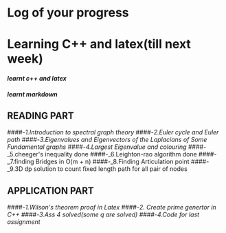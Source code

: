 # Log of your progress
# Learning C++ and latex(till next week)
 #### _learnt c++ and latex_
#### _learnt markdown_
 
 ## READING PART
####-_1.Introduction to spectral graph theory_
####-_2.Euler cycle and Euler path_
####-_3.Eigenvalues and Eigenvectors of the Laplacians of Some Fundamental graphs_
####-_4.Largest Eigenvalue and colouring_
####-_5.cheeger's inequality done
####-_6.Leighton-rao algorithm done
####-_7.finding Bridges in O(m + n)
####-_8.Finding Articulation point
####-_9.3D dp solution to count fixed length path for all pair of nodes

 ## APPLICATION PART
####-_1.Wilson's theorem proof in Latex_
####-_2. Create prime genertor in C++_
####-_3.Ass 4 solved(some q are solved)_
####-_4.Code for last assignment_

